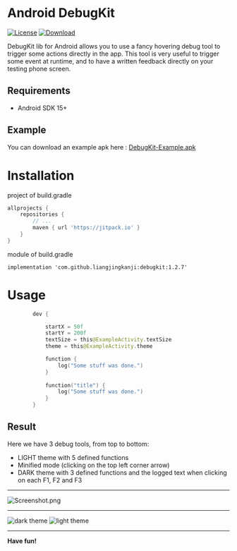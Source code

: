 # Android DebugKit 
[![License](https://img.shields.io/badge/License-Apache%202.0-blue.svg)](https://opensource.org/licenses/Apache-2.0) [ ![Download](https://api.bintray.com/packages/nebneb/DebugKit/debugkit/images/download.svg) ](https://bintray.com/nebneb/DebugKit/debugkit/_latestVersion)

DebugKit lib for Android allows you to use a fancy hovering debug tool to trigger some actions directly in the app. This tool is very useful to trigger some event at runtime, and to have a written feedback directly on your testing phone screen.

## Requirements

* Android SDK 15+

## Example

You can download an example apk here :
[DebugKit-Example.apk](https://github.com/hulab/debugkit/blob/master/resources/DebugKit-Example.apk)

# Installation
project of build.gradle

```groovy
allprojects {
    repositories {
        // ...
        maven { url 'https://jitpack.io' }
    }
}
```



module of build.gradle

```
implementation 'com.github.liangjingkanji:debugkit:1.2.7'
```

# Usage

```kotlin
        dev {

            startX = 50f
            startY = 200f
            textSize = this@ExampleActivity.textSize
            theme = this@ExampleActivity.theme

            function {
                log("Some stuff was done.")
            }
            
            function("title") {
                log("Some stuff was done.")
            }
        }
```

## Result

Here we have 3 debug tools, from top to bottom:


* LIGHT theme with 5 defined functions
* Minified mode (clicking on the top left corner arrow)
* DARK theme with 3 defined functions and the logged text when clicking on each F1, F2 and F3
___
![Screenshot.png](https://github.com/hulab/debugkit/blob/master/resources/screenshot.png)
___
![dark theme](https://github.com/hulab/debugkit/blob/master/resources/theme_dark.gif)
![light theme](https://github.com/hulab/debugkit/blob/master/resources/theme_light.gif)
___

**Have fun!**
